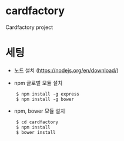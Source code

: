 # cardfactory
Cardfactory project

# 세팅
- 노드 설치 (https://nodejs.org/en/download/)

- npm 글로벌 모듈 설치

```
    $ npm install -g express
    $ npm install -g bower
```

- npm, bower 모듈 설치

```
    $ cd cardfactory
    $ npm install
    $ bower install
```